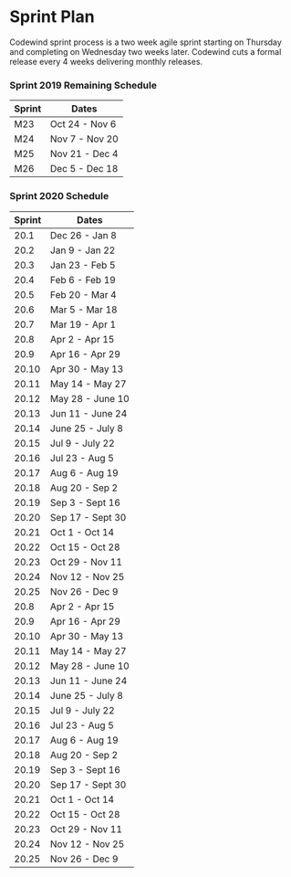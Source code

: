 # Sprint Plan
Codewind sprint process is a two week agile sprint starting on Thursday and completing on Wednesday two weeks later.
Codewind cuts a formal release every 4 weeks delivering monthly releases.

### Sprint 2019 Remaining Schedule
| Sprint | Dates |
| ------ | ----- |
| M23 | Oct 24 - Nov 6 |
| M24 | Nov 7 - Nov 20 |
| M25 | Nov 21 - Dec 4 |
| M26 | Dec 5 - Dec 18 |


### Sprint 2020 Schedule

| Sprint | Dates |
| ------ | ----- |
| 20.1 | Dec 26 - Jan 8 |
| 20.2 | Jan 9 - Jan 22 |
| 20.3 | Jan 23 - Feb 5 |
| 20.4 | Feb 6 - Feb 19 |
| 20.5 | Feb 20 - Mar 4 |
| 20.6 | Mar 5 - Mar 18 |
| 20.7 | Mar 19 - Apr 1 |
| 20.8 | Apr 2 - Apr 15 |
| 20.9 | Apr 16 - Apr 29 |
| 20.10 | Apr 30 - May 13 |
| 20.11 | May 14 - May 27 |
| 20.12 | May 28 - June 10 |
| 20.13 | Jun 11 - June 24 |
| 20.14 | June 25 - July 8 |
| 20.15 | Jul 9 - July 22 |
| 20.16 | Jul 23 - Aug 5 |
| 20.17 | Aug 6 - Aug 19 |
| 20.18 | Aug 20 - Sep 2 |
| 20.19 | Sep 3 - Sept 16 |
| 20.20 | Sep 17 - Sept 30 |
| 20.21 | Oct 1 - Oct 14 |
| 20.22 | Oct 15 - Oct 28 |
| 20.23 | Oct 29 - Nov 11 |
| 20.24 | Nov 12 - Nov 25 |
| 20.25 | Nov 26 - Dec 9 |
| 20.8 | Apr 2 - Apr 15 |
| 20.9 | Apr 16 - Apr 29 |
| 20.10 | Apr 30 - May 13 |
| 20.11 | May 14 - May 27 |
| 20.12 | May 28 - June 10 |
| 20.13 | Jun 11 - June 24 |
| 20.14 | June 25 - July 8 |
| 20.15 | Jul 9 - July 22 |
| 20.16 | Jul 23 - Aug 5 |
| 20.17 | Aug 6 - Aug 19 |
| 20.18 | Aug 20 - Sep 2 |
| 20.19 | Sep 3 - Sept 16 |
| 20.20 | Sep 17 - Sept 30 |
| 20.21 | Oct 1 - Oct 14 |
| 20.22 | Oct 15 - Oct 28 |
| 20.23 | Oct 29 - Nov 11 |
| 20.24 | Nov 12 - Nov 25 |
| 20.25 | Nov 26 - Dec 9 |
